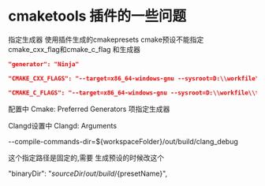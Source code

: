 # cmaketools 插件的一些问题

指定生成器
使用插件生成的cmakepresets cmake预设不能指定
cmake_cxx_flag和cmake_c_flag
和生成器
```json
"generator": "Ninja"

"CMAKE_CXX_FLAGS": "--target=x86_64-windows-gnu --sysroot=D:\\workfile\\toolchain\\compiler\\x86_64-windows-gnu\\x86_64-windows-gnu -fuse-ld=lld  -rtlib=compiler-rt -unwindlib=libunwind  -lc++abi -lunwind -lntdll -Wno-unused-command-line-argument -stdlib=libc++",

"CMAKE_C_FLAGS": "--target=x86_64-windows-gnu --sysroot=D:\\workfile\\toolchain\\compiler\\x86_64-windows-gnu\\x86_64-windows-gnu -fuse-ld=lld -rtlib=compiler-rt -unwindlib=libunwind  -lc++abi -lunwind -lntdll -Wno-unused-command-line-argument "
```

配置中 Cmake: Preferred Generators 项指定生成器

Clangd设置中 
Clangd: Arguments

--compile-commands-dir=${workspaceFolder}/out/build/clang_debug

这个指定路径是固定的,需要
生成预设的时候改这个

"binaryDir": "${sourceDir}/out/build/${presetName}",